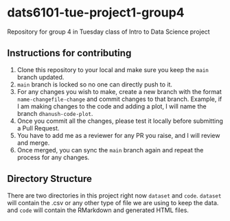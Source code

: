 # dats6101-tue-project1-group4
Repository for group 4 in Tuesday class of Intro to Data Science project
## Instructions for contributing
1. Clone this repository to your local and make sure you keep the `main` branch updated.
2. `main` branch is locked so no one can directly push to it.
3. For any changes you wish to make, create a new branch with the format `name-changefile-change` and commit changes to that branch. Example, if I am making changes to the code and adding a plot, I will name the branch `dhanush-code-plot`.
4. Once you commit all the changes, please test it locally before submitting a Pull Request.
5. You have to add me as a reviewer for any PR you raise, and I will review and merge.
6. Once merged, you can sync the `main` branch again and repeat the process for any changes.

## Directory Structure
There are two directories in this project right now `dataset` and `code`. `dataset` will contain the .csv or any other type of file we are using to keep the data. and `code` will contain the RMarkdown and generated HTML files.
